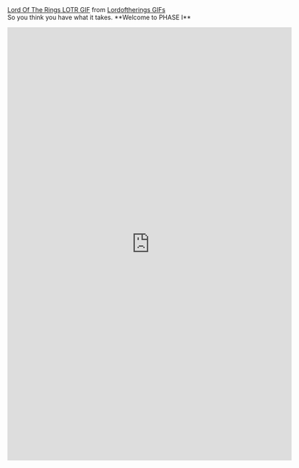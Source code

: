 <div class="tenor-gif-embed" data-postid="5322326" data-share-method="host" data-width="100%" data-aspect-ratio="2.382775119617225"><a href="https://tenor.com/view/lord-of-the-rings-lotr-so-it-begins-begins-beginning-gif-5322326">Lord Of The Rings LOTR GIF</a> from <a href="https://tenor.com/search/lordoftherings-gifs">Lordoftherings GIFs</a></div><script type="text/javascript" async src="https://tenor.com/embed.js"></script>
So you think you have what it takes. **Welcome to PHASE I**

<p align="center">
<iframe src="https://docs.google.com/forms/d/e/1FAIpQLSeZYe_glWpJShJwusk9F9SbotpXUAWaAJ2eJpah7d_hCTzGkQ/viewform?embedded=true" width="640" height="973" frameborder="0" marginheight="0" marginwidth="0">Loading…</iframe>
</p>
